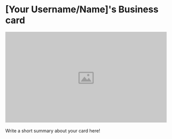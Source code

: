 # [Your Username/Name]'s Business card
![image of card](placeholder.jpg)

Write a short summary about your card here!
